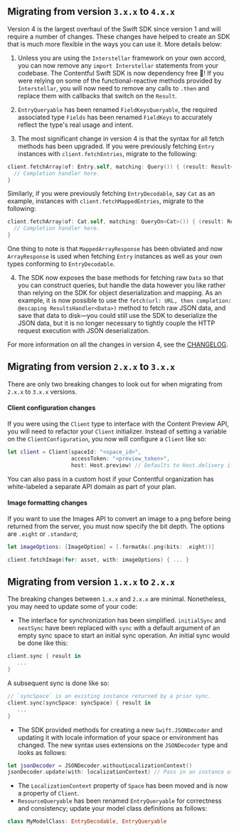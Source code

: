 ## Migrating from version `3.x.x` to `4.x.x`

Version 4 is the largest overhaul of the Swift SDK since version 1 and will require a number of changes. These changes have helped to create an SDK that is much more flexible in the ways you can use it. More details below:

1. Unless you are using the `Interstellar` framework on your own accord, you can now remove any `import Interstellar` statements from your codebase. The Contentful Swift SDK is now dependency free :tada:! If you were relying on some of the functional-reactive methods provided by `Interstellar`, you will now need to remove any calls to `.then` and replace them with callbacks that switch on the `Result`.

2. `EntryQueryable` has been renamed `FieldKeysQueryable`, the required associated type `Fields` has been renamed `FieldKeys` to accurately reflect the type's real usage and intent.

3. The most significant change in version 4 is that the syntax for all fetch methods has been upgraded. If you were previously fetching `Entry` instances with `client.fetchEntries`, migrate to the following:

```swift
client.fetchArray(of: Entry.self, matching: Query()) { (result: Result<ArrayResponse<Entry>>) in
  // Completion handler here.
}
```

Similarly, if you were previously fetching `EntryDecodable`, say `Cat` as an example, instances with `client.fetchMappedEntries`, migrate to the following:

```swift
client.fetchArray(of: Cat.self, matching: QueryOn<Cat>()) { (result: Result<ArrayResponse<Cat>>) in
  // Completion handler here. 
}
```

One thing to note is that `MappedArrayResponse` has been obviated and now `ArrayResponse` is used when fetching `Entry` instances as well as your own types conforming to `EntryDecodable`.

4. The SDK now exposes the base methods for fetching raw `Data` so that you can construct queries, but handle the data however you like rather than relying on the SDK for object deserialization and mapping. As an example, it is now possible to use the `fetch(url: URL, then completion: @escaping ResultsHandler<Data>)` method to fetch raw JSON data, and save that data to disk—you could still use the SDK to deserialize the JSON data, but it is no longer necessary to tightly couple the HTTP request execution with JSON deserialization.

For more information on all the changes in version 4, see the [CHANGELOG](CHANGELOG.md).

## Migrating from version `2.x.x` to `3.x.x`

There are only two breaking changes to look out for when migrating from `2.x.x` to `3.x.x` versions. 

#### Client configuration changes

If you were using the `Client` type to interface with the Content Preview API, you will need to refactor your `Client` initializer. Instead of setting a variable on the `ClientConfiguration`, you now will configure a `Client` like so:

```swift
let client = Client(spaceId: "<space_id>",
                    accessToken: "<preview_token>",
                    host: Host.preview) // Defaults to Host.delivery if omitted.
```

You can also pass in a custom host if your Contentful organization has white-labeled a separate API domain as part of your plan.

#### Image formatting changes

If you want to use the Images API to convert an image to a png before being returned from the server, you must now specify the bit depth. The options are `.eight` or `.standard`;

```swift
let imageOptions: [ImageOption] = [.formatAs(.png(bits: .eight))]

client.fetchImage(for: asset, with: imageOptions) { ... }
```


## Migrating from version `1.x.x` to `2.x.x`

The breaking changes between `1.x.x` and `2.x.x` are minimal. Nonetheless, you may need to update some of your code:

- The interface for synchronization has been simplified. `initialSync` and `nextSync` have been replaced with `sync` with a default argument of an empty sync space to start an initial sync operation. An initial sync would be done like this:
```swift
client.sync { result in
   ...
}
```

A subsequent sync is done like so:

```swift
// `syncSpace` is an existing instance returned by a prior sync.
client.sync(syncSpace: syncSpace) { result in
   ...
}
```

- The SDK provided methods for creating a new `Swift.JSONDecoder` and updating it with locale information of your space or environment has changed. The new syntax uses extensions on the `JSONDecoder` type and looks as follows:
```swift
let jsonDecoder = JSONDecoder.withoutLocalizationContext()
jsonDecoder.update(with: localizationContext) // Pass in an instance of `LocalizationContext`
```

- The `LocalizationContext` property of `Space` has been moved and is now a property of `Client`.
- `ResourceQueryable` has been renamed `EntryQueryable` for correctness and consistency; update your model class definitions as follows:

```swift
class MyModelClass: EntryDecodable, EntryQueryable
```
